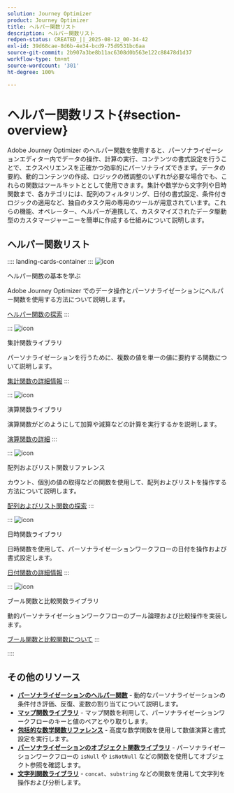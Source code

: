 ```yaml
---
solution: Journey Optimizer
product: Journey Optimizer
title: ヘルパー関数リスト
description: ヘルパー関数リスト
redpen-status: CREATED_||_2025-08-12_00-34-42
exl-id: 39d68cae-8d6b-4e34-bcd9-75d9531bc6aa
source-git-commit: 2b907a3be8b11ac6308d0b563e122c88478d1d37
workflow-type: tm+mt
source-wordcount: '301'
ht-degree: 100%

---
```


# ヘルパー関数リスト{#section-overview}

Adobe Journey Optimizer のヘルパー関数を使用すると、パーソナライゼーションエディター内でデータの操作、計算の実行、コンテンツの書式設定を行うことで、エクスペリエンスを正確かつ効率的にパーソナライズできます。データの要約、動的コンテンツの作成、ロジックの微調整のいずれが必要な場合でも、これらの関数はツールキットととして使用できます。集計や数学から文字列や日時関数まで、各カテゴリには、配列のフィルタリング、日付の書式設定、条件付きロジックの適用など、独自のタスク用の専用のツールが用意されています。これらの機能、オペレーター、ヘルパーが連携して、カスタマイズされたデータ駆動型のカスタマージャーニーを簡単に作成する仕組みについて説明します。

## ヘルパー関数リスト

:::: landing-cards-container
:::
![icon](https://cdn.experienceleague.adobe.com/icons/circle-play.svg)

ヘルパー関数の基本を学ぶ

Adobe Journey Optimizer でのデータ操作とパーソナライゼーションにヘルパー関数を使用する方法について説明します。

[ヘルパー関数の探索](../using/personalization/functions/functions.md)
:::

:::
![icon](https://cdn.experienceleague.adobe.com/icons/list-check.svg)

集計関数ライブラリ

パーソナライゼーションを行うために、複数の値を単一の値に要約する関数について説明します。

[集計関数の詳細情報](../using/personalization/functions/aggregation.md)
:::

:::
![icon](https://cdn.experienceleague.adobe.com/icons/code-branch.svg?lang=ja)

演算関数ライブラリ

演算関数がどのようにして加算や減算などの計算を実行するかを説明します。

[演算関数の詳細](../using/personalization/functions/arithmetic-functions.md)
:::

:::
![icon](https://cdn.experienceleague.adobe.com/icons/code-branch.svg?lang=ja)

配列およびリスト関数リファレンス

カウント、個別の値の取得などの関数を使用して、配列およびリストを操作する方法について説明します。

[配列およびリスト関数の探索](../using/personalization/functions/arrays-list.md)
:::

:::
![icon](https://cdn.experienceleague.adobe.com/icons/calendar-alt.svg?lang=ja)

日時関数ライブラリ

日時関数を使用して、パーソナライゼーションワークフローの日付を操作および書式設定します。

[日付関数の詳細情報](../using/personalization/functions/dates.md)
:::

:::
![icon](https://cdn.experienceleague.adobe.com/icons/code-branch.svg?lang=ja)

ブール関数と比較関数ライブラリ

動的パーソナライゼーションワークフローのブール論理および比較操作を実装します。

[ブール関数と比較関数について](../using/personalization/functions/operators.md)
:::

::::


## その他のリソース

- **[パーソナライゼーションのヘルパー関数](../using/personalization/functions/helpers.md)** - 動的なパーソナライゼーションの条件付き評価、反復、変数の割り当てについて説明します。
- **[マップ関数ライブラリ](../using/personalization/functions/maps.md)** - マップ関数を利用して、パーソナライゼーションワークフローのキーと値のペアとやり取りします。
- **[包括的な数学関数リファレンス](../using/personalization/functions/math.md)** - 高度な数学関数を使用して数値演算と書式設定を実行します。
- **[パーソナライゼーションのオブジェクト関数ライブラリ](../using/personalization/functions/objects.md)** - パーソナライゼーションワークフローの `isNull` や `isNotNull` などの関数を使用してオブジェクト参照を確認します。
- **[文字列関数ライブラリ](../using/personalization/functions/string.md)** - `concat`、`substring` などの関数を使用して文字列を操作および分析します。
